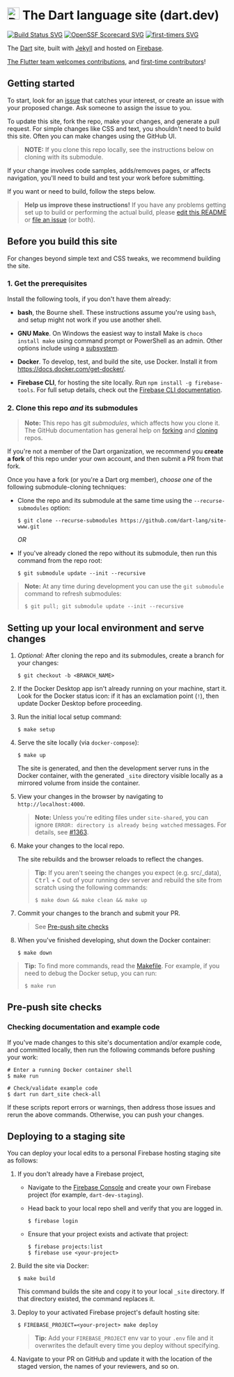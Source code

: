 # <img src="https://github.com/dart-lang/site-shared/blob/main/src/_assets/image/dart/logo/64.png" alt="Dart" width="28" height="28"/> The Dart language site (dart.dev)

[![Build Status SVG][]][Repo on GitHub Actions]
[![OpenSSF Scorecard SVG][]][Scorecard Results]
[![first-timers SVG][]][first-timers]

The [Dart](https://dart.dev) site, built with [Jekyll][] and hosted on [Firebase][].

[The Flutter team welcomes contributions](CONTRIBUTING.md),
and [first-time contributors][first-timers]!

## Getting started

To start, look for an [issue](https://github.com/dart-lang/site-www/issues)
that catches your interest, or create an issue with your proposed change.
Ask someone to assign the issue to you.

To update this site, fork the repo, make your changes, and generate a pull
request. For simple changes like CSS and text, you shouldn't need
to build this site. Often you can make changes using the GitHub UI.

> **NOTE:** If you clone this repo locally,
> see the instructions below on cloning with its submodule.

If your change involves code samples, adds/removes pages, or affects navigation,
you'll need to build and test your work before submitting.

If you want or need to build, follow the steps below.

> **Help us improve these instructions!**
> If you have any problems getting set up to build or performing the
> actual build, please
> [edit this README](https://github.com/dart-lang/site-www/edit/main/README.md)
> or [file an issue](https://github.com/dart-lang/site-www/issues/new?title=README%20issue)
> (or both).

## Before you build this site

For changes beyond simple text and CSS tweaks,
we recommend building the site.

### 1. Get the prerequisites

Install the following tools, if you don't have them already:

- **bash**, the Bourne shell.
  These instructions assume you're using `bash`,
  and setup might not work if you use another shell.

- **GNU Make**.
  On Windows the easiest way to install Make is `choco install make`
  using command prompt or PowerShell as an admin.
  Other options include using a [subsystem][wsl].

- **Docker**.
  To develop, test, and build the site, use Docker.
  Install it from https://docs.docker.com/get-docker/.

- **Firebase CLI**, for hosting the site locally.
  Run `npm install -g firebase-tools`.
  For full setup details,
  check out the [Firebase CLI documentation](https://firebase.google.com/docs/cli).

### 2. Clone this repo _and_ its submodules

> **Note:** This repo has git _submodules_, which affects how you clone it.
> The GitHub documentation has general help on [forking][] and [cloning][] repos.

If you're not a member of the Dart organization,
we recommend you **create a fork** of this repo under your own account,
and then submit a PR from that fork.

Once you have a fork (or you're a Dart org member),
_choose one_ of the following submodule-cloning techniques:

- Clone the repo and its submodule at the same time
  using the `--recurse-submodules` option:

  ```terminal
  $ git clone --recurse-submodules https://github.com/dart-lang/site-www.git
  ```

  *OR*

- If you've already cloned the repo without its submodule,
  then run this command from the repo root:

  ```terminal
  $ git submodule update --init --recursive
  ```

> **Note:** At any time during development
> you can use the `git submodule` command to refresh submodules:
>
> ```terminal
> $ git pull; git submodule update --init --recursive
> ```

## Setting up your local environment and serve changes

1. _Optional:_ After cloning the repo and its submodules,
   create a branch for your changes:

   ```terminal
   $ git checkout -b <BRANCH_NAME>
   ```

2. If the Docker Desktop app isn't already running on your machine,
   start it. Look for the Docker status icon: if it has an exclamation
   point (`!`), then update Docker Desktop before proceeding.

3. Run the initial local setup command:

   ```terminal
   $ make setup
   ```

4. Serve the site locally (via `docker-compose`):

   ```terminal
   $ make up
   ```

   The site is generated, and then the development server runs in the
   Docker container, with the generated `_site` directory visible locally
   as a mirrored volume from inside the container.

5. View your changes in the browser by navigating to `http://localhost:4000`.
   > **Note:** Unless you're editing files under `site-shared`,
   > you can ignore `ERROR: directory is already being watched` messages.
   > For details, see [#1363](https://github.com/flutter/website/issues/1363).

6. Make your changes to the local repo.

   The site rebuilds and the browser reloads to reflect the changes.

   > **Tip:** If you aren't seeing the changes you expect (e.g. src/_data),
   > <kbd>Ctrl</kbd> + <kbd>C</kbd> out of your running dev server and rebuild the site from scratch
   > using the following commands:
   >
   > ```terminal
   > $ make down && make clean && make up
   > ```

7. Commit your changes to the branch and submit your PR.
   > See [Pre-push site checks](#pre-push-site-checks)

8. When you've finished developing, shut down the Docker container:

   ```terminal
   $ make down
   ```

> **Tip:** To find more commands, read the [Makefile][].
> For example, if you need to debug the Docker setup,
> you can run:
>
> ```terminal
> $ make run
> ```

## Pre-push site checks

### Checking documentation and example code

If you've made changes to this site's documentation and/or example code,
and committed locally, then run the following commands before pushing your work:

```terminal
# Enter a running Docker container shell
$ make run

# Check/validate example code
$ dart run dart_site check-all
```

If these scripts report errors or warnings,
then address those issues and rerun the above commands.
Otherwise, you can push your changes.

## Deploying to a staging site

You can deploy your local edits to a
personal Firebase hosting staging site as follows:

1. If you don't already have a Firebase project,

   - Navigate to the [Firebase Console](https://console.firebase.google.com)
     and create your own Firebase project (for example, `dart-dev-staging`).

   - Head back to your local repo shell and verify that you are logged in.

     ```terminal
     $ firebase login
     ```

   - Ensure that your project exists and activate that project:

     ```terminal
     $ firebase projects:list
     $ firebase use <your-project>
     ```

1. Build the site via Docker:

   ```terminal
   $ make build
   ```

   This command builds the site and copy it to your local `_site` directory.
   If that directory existed, the command replaces it.

1. Deploy to your activated Firebase project's default hosting site:

   ```terminal
   $ FIREBASE_PROJECT=<your-project> make deploy
   ```

   > **Tip:** Add your `FIREBASE_PROJECT` env var to your `.env` file
   > and it overwrites the default every time you deploy without specifying.

1. Navigate to your PR on GitHub and update it with the location of
  the staged version, the names of your reviewers, and so on.


[Build Status SVG]: https://github.com/dart-lang/site-www/workflows/build/badge.svg
[OpenSSF Scorecard SVG]: https://api.securityscorecards.dev/projects/github.com/dart-lang/site-www/badge
[Scorecard Results]: https://deps.dev/project/github/dart-lang%2Fsite-www
[cloning]: https://help.github.com/articles/cloning-a-repository
[DartPad]: https://dartpad.dev
[Firebase]: https://firebase.google.com/
[first-timers SVG]: https://img.shields.io/badge/first--timers--only-friendly-blue.svg?style=flat-square
[first-timers]: https://www.firsttimersonly.com/
[forking]: https://docs.github.com/en/get-started/quickstart/fork-a-repo
[Jekyll]: https://jekyllrb.com
[Makefile]: (https://github.com/dart-lang/site-www/blob/main/Makefile)
[Repo on GitHub Actions]: https://github.com/dart-lang/site-www/actions?query=workflow%3Abuild+branch%3Amain
[site-www]: https://github.com/dart-lang/site-www
[Troubleshooting wiki page]: https://github.com/dart-lang/site-www/wiki/Troubleshooting
[wsl]: https://docs.microsoft.com/en-us/windows/wsl/install
